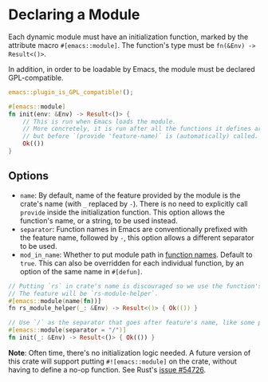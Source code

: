 # Declaring a Module

Each dynamic module must have an initialization function, marked by the attribute macro `#[emacs::module]`. The function's type must be `fn(&Env) -> Result<()>`.

In addition, in order to be loadable by Emacs, the module must be declared GPL-compatible.

```rust
emacs::plugin_is_GPL_compatible!();

#[emacs::module]
fn init(env: &Env) -> Result<()> {
    // This is run when Emacs loads the module.
    // More concretely, it is run after all the functions it defines are exported,
    // but before `(provide 'feature-name)` is (automatically) called.
    Ok(())
}
```

## Options

- `name`: By default, name of the feature provided by the module is the crate's name (with `_` replaced by `-`). There is no need to explicitly call `provide` inside the initialization function. This option allows the function's name, or a string, to be used instead.
- `separator`: Function names in Emacs are conventionally prefixed with the feature name, followed by `-`, this option allows a different separator to be used.
- `mod_in_name`: Whether to put module path in [function names](./functions.md#naming). Default to `true`. This can also be overridden for each individual function, by an option of the same name in `#[defun]`.

```rust
// Putting `rs` in crate's name is discouraged so we use the function's name instead.
// The feature will be `rs-module-helper`.
#[emacs::module(name(fn))]
fn rs_module_helper(_: &Env) -> Result<()> { Ok(()) }
```

```rust
// Use `/` as the separator that goes after feature's name, like some popular packages.
#[emacs::module(separator = "/")]
fn init(_: &Env) -> Result<()> { Ok(()) }
```

**Note**: Often time, there's no initialization logic needed. A future version of this crate will support putting `#![emacs::module]` on the crate, without having to define a no-op function. See Rust's [issue #54726](https://github.com/rust-lang/rust/issues/54726).
